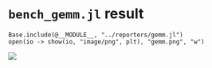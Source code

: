 # `bench_gemm.jl` result

```@eval
Base.include(@__MODULE__, "../reporters/gemm.jl")
open(io -> show(io, "image/png", plt), "gemm.png", "w")
```

![](../gemm.png)
